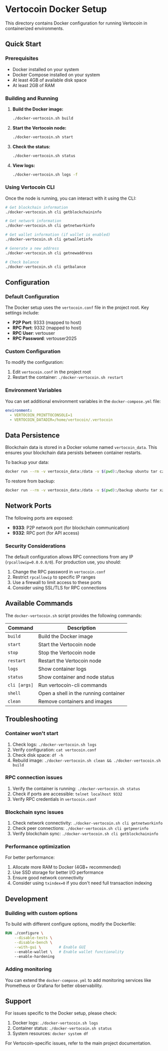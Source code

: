 # Vertocoin Docker Setup

This directory contains Docker configuration for running Vertocoin in containerized environments.

## Quick Start

### Prerequisites

- Docker installed on your system
- Docker Compose installed on your system
- At least 4GB of available disk space
- At least 2GB of RAM

### Building and Running

1. **Build the Docker image:**
   ```bash
   ./docker-vertocoin.sh build
   ```

2. **Start the Vertocoin node:**
   ```bash
   ./docker-vertocoin.sh start
   ```

3. **Check the status:**
   ```bash
   ./docker-vertocoin.sh status
   ```

4. **View logs:**
   ```bash
   ./docker-vertocoin.sh logs -f
   ```

### Using Vertocoin CLI

Once the node is running, you can interact with it using the CLI:

```bash
# Get blockchain information
./docker-vertocoin.sh cli getblockchaininfo

# Get network information
./docker-vertocoin.sh cli getnetworkinfo

# Get wallet information (if wallet is enabled)
./docker-vertocoin.sh cli getwalletinfo

# Generate a new address
./docker-vertocoin.sh cli getnewaddress

# Check balance
./docker-vertocoin.sh cli getbalance
```

## Configuration

### Default Configuration

The Docker setup uses the `vertocoin.conf` file in the project root. Key settings include:

- **P2P Port**: 9333 (mapped to host)
- **RPC Port**: 9332 (mapped to host)
- **RPC User**: vertouser
- **RPC Password**: vertouser2025

### Custom Configuration

To modify the configuration:

1. Edit `vertocoin.conf` in the project root
2. Restart the container: `./docker-vertocoin.sh restart`

### Environment Variables

You can set additional environment variables in the `docker-compose.yml` file:

```yaml
environment:
  - VERTOCOIN_PRINTTOCONSOLE=1
  - VERTOCOIN_DATADIR=/home/vertocoin/.vertocoin
```

## Data Persistence

Blockchain data is stored in a Docker volume named `vertocoin_data`. This ensures your blockchain data persists between container restarts.

To backup your data:
```bash
docker run --rm -v vertocoin_data:/data -v $(pwd):/backup ubuntu tar czf /backup/vertocoin-backup.tar.gz -C /data .
```

To restore from backup:
```bash
docker run --rm -v vertocoin_data:/data -v $(pwd):/backup ubuntu tar xzf /backup/vertocoin-backup.tar.gz -C /data
```

## Network Ports

The following ports are exposed:

- **9333**: P2P network port (for blockchain communication)
- **9332**: RPC port (for API access)

### Security Considerations

The default configuration allows RPC connections from any IP (`rpcallowip=0.0.0.0/0`). For production use, you should:

1. Change the RPC password in `vertocoin.conf`
2. Restrict `rpcallowip` to specific IP ranges
3. Use a firewall to limit access to these ports
4. Consider using SSL/TLS for RPC connections

## Available Commands

The `docker-vertocoin.sh` script provides the following commands:

| Command | Description |
|---------|-------------|
| `build` | Build the Docker image |
| `start` | Start the Vertocoin node |
| `stop` | Stop the Vertocoin node |
| `restart` | Restart the Vertocoin node |
| `logs` | Show container logs |
| `status` | Show container and node status |
| `cli [args]` | Run vertocoin-cli commands |
| `shell` | Open a shell in the running container |
| `clean` | Remove containers and images |

## Troubleshooting

### Container won't start

1. Check logs: `./docker-vertocoin.sh logs`
2. Verify configuration: `cat vertocoin.conf`
3. Check disk space: `df -h`
4. Rebuild image: `./docker-vertocoin.sh clean && ./docker-vertocoin.sh build`

### RPC connection issues

1. Verify the container is running: `./docker-vertocoin.sh status`
2. Check if ports are accessible: `telnet localhost 9332`
3. Verify RPC credentials in `vertocoin.conf`

### Blockchain sync issues

1. Check network connectivity: `./docker-vertocoin.sh cli getnetworkinfo`
2. Check peer connections: `./docker-vertocoin.sh cli getpeerinfo`
3. Verify blockchain sync: `./docker-vertocoin.sh cli getblockchaininfo`

### Performance optimization

For better performance:

1. Allocate more RAM to Docker (4GB+ recommended)
2. Use SSD storage for better I/O performance
3. Ensure good network connectivity
4. Consider using `txindex=0` if you don't need full transaction indexing

## Development

### Building with custom options

To build with different configure options, modify the Dockerfile:

```dockerfile
RUN ./configure \
    --disable-tests \
    --disable-bench \
    --with-gui \        # Enable GUI
    --enable-wallet \   # Enable wallet functionality
    --enable-hardening
```

### Adding monitoring

You can extend the `docker-compose.yml` to add monitoring services like Prometheus or Grafana for better observability.

## Support

For issues specific to the Docker setup, please check:

1. Docker logs: `./docker-vertocoin.sh logs`
2. Container status: `./docker-vertocoin.sh status`
3. System resources: `docker system df`

For Vertocoin-specific issues, refer to the main project documentation.
